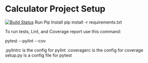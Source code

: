# Calculator Project Setup
[![Build Status](https://app.travis-ci.com/snalluri2/calc2.svg?branch=main)](https://app.travis-ci.com/snalluri2/calc2)
Run Pip Install
pip install -r requirements.txt

To run tests, Lint, and Coverage report use this command:

pytest  --pylint --cov

.pylintrc is the config for pylint
.coveragerc is the config for coverage
setup.py is a config file for pytest

